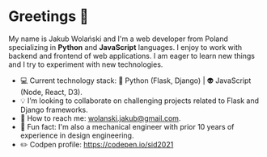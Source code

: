 # Greetings 👋

My name is Jakub Wolański and I'm a web developer from Poland specializing in **Python** and **JavaScript** languages. I enjoy to work with backend and frontend of web applications. I am eager to learn new things and I try to experiment with new technologies.

- :computer: Current technology stack: :snake: Python (Flask, Django) | :alien: JavaScript (Node, React, D3).
- :bulb: I’m looking to collaborate on challenging projects related to Flask and Django frameworks.
- :email: How to reach me: wolanski.jakub@gmail.com.
- :construction: Fun fact: I'm also a mechanical engineer with prior 10 years of experience in design engineering.
- :pencil2: Codpen profile: https://codepen.io/sid2021

